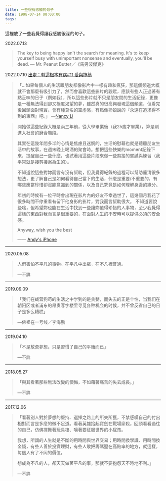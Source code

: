```yaml
---
title: 一些很有感觸的句子
date: 1998-07-14 00:00:00
tags: 
---
```


這裡放了一些我覺得讓我感觸很深的句子。

<!--more-->

2022.07.13
> The key to being happy isn't the search for meaning. It's to keep yourself busy with unimportant nonsense and eventually, you'll be dead.
— Mr. Peanut Butter／《馬男波傑克》

2022.07.10 [出處：幹這根本有病#11 愛與拖稿](https://www.youtube.com/watch?v=mck0zEWZQic&lc=UgwNEaNOUbLKDSaLAY54AaABAg)
> 「...如果每個人的生活跟朋友都像影片中一樣有趣和瘋狂，那這個頻道大概就不會那麼有吸引力了，然而會喜歡這些影片的觀眾，應該有些人正過著有點乏味的日子（例如我），所以這些影片就不只是朋友間的生活紀錄，更像是一種無法得到卻又極度渴望的夢，雖然真的很高興發現這個頻道，但看完後回頭面對現實，會有種莫名的空虛感，有點像拎娘說的『永遠在追求得不到的東西』吧。」
—[Nancy Li](https://www.youtube.com/channel/UCN8FqEENqs3Pkpv8RECMsWQ)

> 開始做這些紀錄大概是兩三年前，從大學畢業後（我25歲才畢業），算是剛進入社會的磨合階段。
>
> 其實在這幾年間多半的心情是焦慮且迷惘的，生活的慰藉也就是聽聽朋友生活中的故事，在週末晚上喝酒的聚會時。想把這些快樂的moment記錄下來，提醒自己一些什麼，也試著用這些片段來做一些剪接的嘗試與練習（我平常就是接剪接案為生的）。
>
> 不知道說這些對妳而言有沒有幫助，但我覺得紀錄的過程可以幫助釐清很多想法，更了解自己是如何看待自己當下的生活，什麼是重要/不重要的，有哪些應當珍惜卻沒能意識到的關係，以及自己究竟是如何理解身邊的緣分。 
>
> 年初的時候有一位平時會出現在影片內的好友不幸過世了，這幾個月我花了很多時間不停重看有留下他身影的影片，對我而言幫助很大。 不知道要說些啥，但希望妳也能在生活中找到一些讓妳值得珍惜的人事物，至少我覺得這樣的東西對我而言是很重要的，在面對人生的不安時可以提供必須的安全感。
>
> Anyway, wish you the best
>
>——  [Andy's iPhone](https://www.youtube.com/channel/UCw0kJy7-1qCGXEnE8IPet7w)



---

2020.05.08
> 人們害怕不平凡的事物。在平凡中出眾，在不凡裡普通。
> 
> —不詳

---

2019.09.09
> 「我们在蝇营狗苟的生活之中学到的是贪婪，而失去的正是个性，当我们在朝阳区或者浦东的昂贵写字楼里寻觅各种机会的时候，并不曾反省自己的日子是多么糟糕」 
>
> —佛祖在一号线／李海鹏

---

2019.04.10
> 「不是放棄夢想，只是習慣了自己的平庸而已」
> 
> —不詳

---

2018.05.27
> 「與其看著那些無法改變的懊悔，不如藉著痛苦的失去成長。」
> 
> —不詳

---
2017.12.06
> 「看著別人對於夢想的堅持、選擇之路上的所失所獲，不禁感嘆自己的付出相對而言是多麼的微不足道。看著英雄拾起寶劍在戰場廝殺，回頭看看過往的自己，仿佛揮舞著玩具槍、嚷著要征服世界的小屁孩。
>
> 我想，所謂的人生就是不斷的用時間與世界交易；用時間換學識、用時間換金錢，有些人善於投資理財，有些人敢把籌碼壓在高賠率的地方，就這樣，每個人有了不同的價值。
>
> 想成為不凡的人，卻天天做著平凡的事，那就不要抱怨天不時地不利。」
> 
> —不詳